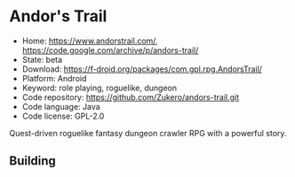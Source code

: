 # Andor's Trail

- Home: https://www.andorstrail.com/, https://code.google.com/archive/p/andors-trail/
- State: beta
- Download: https://f-droid.org/packages/com.gpl.rpg.AndorsTrail/
- Platform: Android
- Keyword: role playing, roguelike, dungeon
- Code repository: https://github.com/Zukero/andors-trail.git
- Code language: Java
- Code license: GPL-2.0

Quest-driven roguelike fantasy dungeon crawler RPG with a powerful story.

## Building
